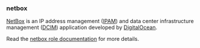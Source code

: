 ### netbox

[NetBox](https://github.com/digitalocean/netbox/) is an IP address
management ([IPAM](https://en.wikipedia.org/wiki/IP_address_management))
and data center infrastructure management
([DCIM](https://en.wikipedia.org/wiki/Data_center_infrastructure_management))
application developed by [DigitalOcean](https://digitalocean.com/).

Read the [netbox role documentation](https://docs.debops.org/en/stable-3.2/ansible/roles/netbox/) for more details.
